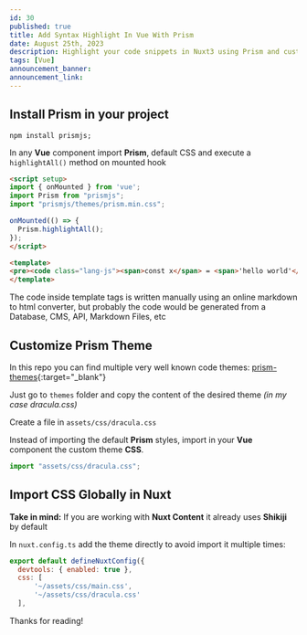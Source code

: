 ```yaml
---
id: 30
published: true
title: Add Syntax Highlight In Vue With Prism
date: August 25th, 2023
description: Highlight your code snippets in Nuxt3 using Prism and custom css themes
tags: [Vue]
announcement_banner:
announcement_link:
---
```


## Install Prism in your project

```shell
npm install prismjs;
```

In any **Vue** component import **Prism**, 
default CSS and execute a `highlightAll()` method on mounted hook

```html
<script setup>
import { onMounted } from 'vue';
import Prism from "prismjs";
import "prismjs/themes/prism.min.css";

onMounted(() => {
  Prism.highlightAll();
});
</script>

<template>
<pre><code class="lang-js"><span>const x</span> = <span>'hello world'</span>;</code></pre>
</template>
```

The code inside template tags is written manually using an online markdown to html converter, 
but probably the code would be generated from a Database, CMS, API, Markdown Files, etc 

## Customize Prism Theme

In this repo you can find multiple very well known code themes: [prism-themes](https://github.com/PrismJS/prism-themes){:target="_blank"}

Just go to `themes` folder and copy the content of the desired theme *(in my case dracula.css)*

Create a file in `assets/css/dracula.css`

Instead of importing the default **Prism** styles, import in your **Vue** component the custom theme **CSS**.

```js
import "assets/css/dracula.css";
```

## Import CSS Globally in Nuxt

**Take in mind:** If you are working with **Nuxt Content** it already uses **Shikiji**  by default

In `nuxt.config.ts` add the theme directly to avoid import it multiple times:

```js
export default defineNuxtConfig({
  devtools: { enabled: true },
  css: [
      '~/assets/css/main.css',
      '~/assets/css/dracula.css'
  ],
```

Thanks for reading!